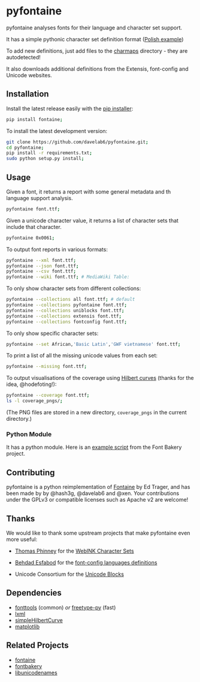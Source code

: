 pyfontaine
===========

pyfontaine analyses fonts for their language and character set support. 

It has a simple pythonic character set definition format ([Polish example](https://github.com/davelab6/pyfontaine/blob/master/fontaine/charmaps/polish.py))

To add new definitions, just add files to the [charmaps](https://github.com/davelab6/pyfontaine/tree/master/fontaine/charmaps) directory - they are autodetected!

It also downloads additional definitions from the Extensis, font-config and Unicode websites.


Installation
---------------

Install the latest release easily with the [pip installer](http://www.pip-installer.org):

```sh
pip install fontaine;
```

To install the latest development version:

```sh
git clone https://github.com/davelab6/pyfontaine.git;
cd pyfontaine;
pip install -r requirements.txt;
sudo python setup.py install;
```

Usage
-----

Given a font, it returns a report with some general metadata and th language support analysis. 

```sh
pyfontaine font.ttf;
```

Given a unicode character value, it returns a list of character sets that include that character.

```sh
pyfontaine 0x0061;
```

To output font reports in various formats:

```sh
pyfontaine --xml font.ttf;
pyfontaine --json font.ttf;
pyfontaine --csv font.ttf;
pyfontaine --wiki font.ttf; # MediaWiki Table:
```

To only show character sets from different collections:

```sh
pyfontaine --collections all font.ttf; # default
pyfontaine --collections pyfontaine font.ttf;
pyfontaine --collections uniblocks font.ttf;
pyfontaine --collections extensis font.ttf;
pyfontaine --collections fontconfig font.ttf;
```

To only show specific character sets:

```sh
pyfontaine --set African,'Basic Latin','GWF vietnamese' font.ttf;
```

To print a list of all the missing unicode values from each set:

```sh
pyfontaine --missing font.ttf;
```

To output visualisations of the coverage using [Hilbert curves](http://en.wikipedia.org/wiki/Hilbert_curve) (thanks for the idea, @hodefoting!):

```sh
pyfontaine --coverage font.ttf;
ls -l coverage_pngs/;
```

(The PNG files are stored in a new directory, `coverage_pngs` in the current directory.)

### Python Module

It has a python module. Here is an [example script](https://github.com/xen/fontbakery/blob/master/scripts/famchar.py) from the Font Bakery project.


Contributing
----------------

pyfontaine is a python reimplementation of [Fontaine](http://fontaine.sf.net) by Ed Trager, and has been made by by @hash3g, @davelab6 and @xen. Your contributions under the GPLv3 or compatible licenses such as Apache v2 are welcome!

Thanks
--------

We would like to thank some upstream projects that make pyfontaine even more useful:

* [Thomas Phinney](http://www.thomasphinney.com/) for the [WebINK Character Sets](http://blog.webink.com/custom-font-subsetting-for-faster-websites/)

* [Behdad Esfabod](http://behdad.org) for the [font-config languages definitions](http://cgit.freedesktop.org/fontconfig/tree/fc-lang)

* Unicode Consortium for the [Unicode Blocks](http://www.unicode.org/Public/UNIDATA/Blocks.txt)

Dependencies
------------

* [fonttools](https://github.com/behdad/fonttools) (common) _or_ [freetype-py](http://code.google.com/p/freetype-py) (fast)
* [lxml](http://pypi.python.org/pypi/lxml)
* [simpleHilbertCurve](https://github.com/dentearl/simpleHilbertCurve)
* [matplotlib](https://pypi.python.org/pypi/matplotlib)

Related Projects
------------

* [fontaine](http://fontaine.sf.net)
* [fontbakery](https://github.com/xen/fontbakery)
* [libunicodenames](https://bitbucket.org/sortsmill/libunicodenames)
